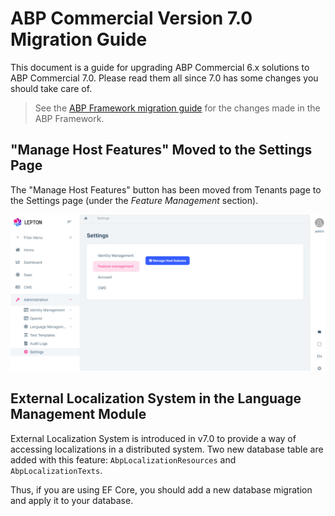 # ABP Commercial Version 7.0 Migration Guide

This document is a guide for upgrading ABP Commercial 6.x solutions to ABP Commercial 7.0. Please read them all since 7.0 has some changes you should take care of.

> See the [ABP Framework migration guide](https://docs.abp.io/en/abp/7.0/Migration-Guides/Abp-7_0) for the changes made in the ABP Framework.

## "Manage Host Features" Moved to the Settings Page

The "Manage Host Features" button has been moved from Tenants page to the Settings page (under the *Feature Management* section).

![](../images/manage-host-features-settings-page.png)

## External Localization System in the Language Management Module

External Localization System is introduced in v7.0 to provide a way of accessing localizations in a distributed system. Two new database table are added with this feature: `AbpLocalizationResources` and `AbpLocalizationTexts`.

Thus, if you are using EF Core, you should add a new database migration and apply it to your database.